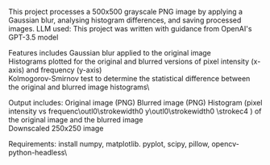 This project processes a 500x500 grayscale PNG image by applying a Gaussian blur, analysing histogram differences, and saving processed images.
LLM used: This project was written with guidance from OpenAI's GPT-3.5 model

Features includes
Gaussian blur applied to the original image\
Histograms plotted for the original and blurred versions of pixel intensity (x-axis) and frequency (y-axis)\
Kolmogorov-Smirnov test to determine the statistical difference between the original and blurred image histograms\

Output includes:
Original image (PNG)
Blurred image (PNG)
Histogram (pixel intensity vs frequenc\outl0\strokewidth0 y\outl0\strokewidth0 \strokec4 ) of the original image and the blurred image\
Downscaled 250x250 image

Requirements:
install numpy, matplotlib. pyplot, scipy, pillow, opencv-python-headless\
